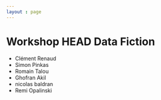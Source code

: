 ```yaml
---
layout : page
---
```


# Workshop HEAD Data Fiction

* Clément Renaud
* Simon Pinkas
* Romain Talou
* Ghofran Akil
* nicolas baldran
* Remi Opalinski
